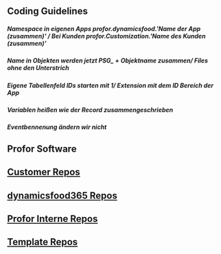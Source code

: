 ## Coding Guidelines
##### Namespace in eigenen Apps profor.dynamicsfood.'Name der App (zusammen)' / Bei Kunden profor.Customization.'Name des Kunden (zusammen)'
##### Name in Objekten werden jetzt PSG_ + Objektname zusammen/ Files ohne den Unterstrich
##### Eigene Tabellenfeld IDs starten mit 1/ Extension mit dem ID Bereich der App
##### Variablen heißen wie der Record zusammengeschrieben
##### Eventbennenung ändern wir nicht

## Profor Software

## [Customer Repos](https://github.com/orgs/profor-software/repositories?q=Customer&type=all&language=&sort=) 

## [dynamicsfood365 Repos](https://github.com/orgs/profor-software/repositories?q=dynamicsfood365&type=all&language=&sort=)

## [Profor Interne Repos](https://github.com/orgs/profor-software/repositories?q=Profor&type=all&language=&sort=) 

## [Template Repos](https://github.com/orgs/profor-software/repositories?q=Template&type=all&language=&sort=) 
